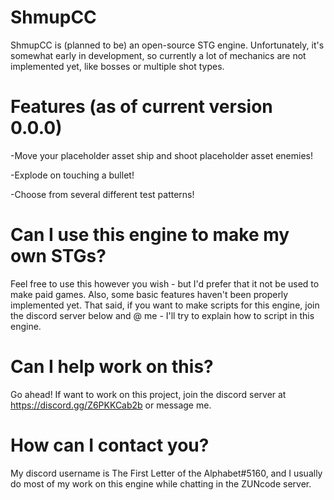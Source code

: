# ShmupCC
ShmupCC is (planned to be) an open-source STG engine. Unfortunately, it's somewhat early in development, so currently a lot of mechanics are not implemented yet, like bosses or multiple shot types.



# Features (as of current version 0.0.0)
-Move your placeholder asset ship and shoot placeholder asset enemies!

-Explode on touching a bullet!

-Choose from several different test patterns!

# Can I use this engine to make my own STGs?
Feel free to use this however you wish - but I'd prefer that it not be used to make paid games. Also, some basic features haven't been properly implemented yet. That said, if you want to make scripts for this engine, join the discord server below and @ me - I'll try to explain how to script in this engine.

# Can I help work on this?
Go ahead! If want to work on this project, join the discord server at https://discord.gg/Z6PKKCab2b or message me.

# How can I contact you?
My discord username is The First Letter of the Alphabet#5160, and I usually do most of my work on this engine while chatting in the ZUNcode server.
